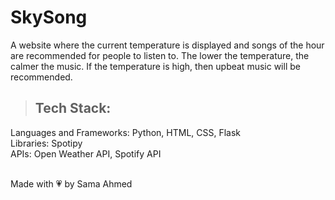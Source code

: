 # SkySong
A website where the current temperature is displayed and songs of the hour are recommended for people to listen to. The lower the temperature, the calmer the music. If the temperature is high, then upbeat music will be recommended.
> ## Tech Stack:
Languages and Frameworks: Python, HTML, CSS, Flask <br>
Libraries: Spotipy<br>
APIs: Open Weather API, Spotify API <br> <br>

Made with 💗 by Sama Ahmed